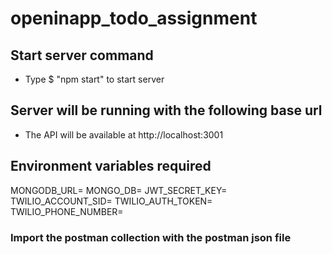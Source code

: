 # openinapp_todo_assignment
## Start server command
- Type $ "npm start" to start server
## Server will be running with the following base url
- The API will be available at http://localhost:3001

## Environment variables required
MONGODB_URL=
MONGO_DB=
JWT_SECRET_KEY=
TWILIO_ACCOUNT_SID=
TWILIO_AUTH_TOKEN=
TWILIO_PHONE_NUMBER=
### Import the postman collection with the postman json file
